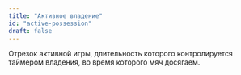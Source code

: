 ```yaml
---
title: "Активное владение"
id: "active-possession"
draft: false
---
```


Отрезок активной игры, длительность которого контролируется таймером
владения, во время которого мяч досягаем.